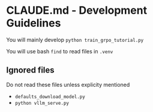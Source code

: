 # CLAUDE.md - Development Guidelines

You will mainly develop `python train_grpo_tutorial.py`

You will use bash `find` to read files in `.venv`

## Ignored files
Do not read these files unless explicity mentioned
- `defaults_download_model.py`
- `python vllm_serve.py`
